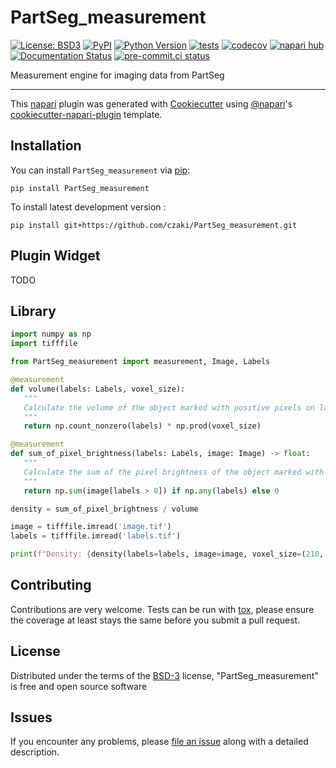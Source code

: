 # PartSeg_measurement

[![License: BSD3](https://img.shields.io/pypi/l/PartSeg_measurement.svg?color=green)](https://github.com/czaki/PartSeg_measurement/raw/main/LICENSE)
[![PyPI](https://img.shields.io/pypi/v/PartSeg_measurement.svg?color=green)](https://pypi.org/project/PartSeg_measurement)
[![Python Version](https://img.shields.io/pypi/pyversions/PartSeg_measurement.svg?color=green)](https://python.org)
[![tests](https://github.com/czaki/PartSeg_measurement/workflows/tests/badge.svg)](https://github.com/czaki/PartSeg_measurement/actions)
[![codecov](https://codecov.io/gh/czaki/PartSeg_measurement/branch/main/graph/badge.svg)](https://codecov.io/gh/czaki/PartSeg_measurement)
[![napari hub](https://img.shields.io/endpoint?url=https://api.napari-hub.org/shields/PartSeg_measurement)](https://napari-hub.org/plugins/PartSeg_measurement)
[![Documentation Status](https://readthedocs.org/projects/partseg-measurement/badge/?version=latest)](https://partseg-measurement.readthedocs.io/en/latest/?badge=latest)
[![pre-commit.ci status](https://results.pre-commit.ci/badge/github/Czaki/PartSeg_measurement/main.svg)](https://results.pre-commit.ci/latest/github/Czaki/PartSeg_measurement/main)

Measurement engine for imaging data from PartSeg

----------------------------------

This [napari] plugin was generated with [Cookiecutter] using [@napari]'s [cookiecutter-napari-plugin] template.

<!--
Don't miss the full getting started guide to set up your new package:
https://github.com/napari/cookiecutter-napari-plugin#getting-started

and review the napari docs for plugin developers:
https://napari.org/plugins/index.html
-->

## Installation

You can install `PartSeg_measurement` via [pip]:

    pip install PartSeg_measurement



To install latest development version :

    pip install git+https://github.com/czaki/PartSeg_measurement.git


## Plugin Widget

TODO

## Library

```python
import numpy as np
import tifffile

from PartSeg_measurement import measurement, Image, Labels

@measurement
def volume(labels: Labels, voxel_size):
   """
   Calculate the volume of the object marked with positive pixels on labels array.
   """
   return np.count_nonzero(labels) * np.prod(voxel_size)

@measurement
def sum_of_pixel_brightness(labels: Labels, image: Image) -> float:
   """
   Calculate the sum of the pixel brightness of the object marked with positive pixels on labels array.
   """
   return np.sum(image[labels > 0]) if np.any(labels) else 0

density = sum_of_pixel_brightness / volume

image = tifffile.imread('image.tif')
labels = tifffile.imread('labels.tif')

print(f"Density: {density(labels=labels, image=image, voxel_size=(210, 70, 70))}")

```

## Contributing

Contributions are very welcome. Tests can be run with [tox], please ensure
the coverage at least stays the same before you submit a pull request.

## License

Distributed under the terms of the [BSD-3] license,
"PartSeg_measurement" is free and open source software

## Issues

If you encounter any problems, please [file an issue] along with a detailed description.

[napari]: https://github.com/napari/napari
[Cookiecutter]: https://github.com/audreyr/cookiecutter
[@napari]: https://github.com/napari
[MIT]: http://opensource.org/licenses/MIT
[BSD-3]: http://opensource.org/licenses/BSD-3-Clause
[GNU GPL v3.0]: http://www.gnu.org/licenses/gpl-3.0.txt
[GNU LGPL v3.0]: http://www.gnu.org/licenses/lgpl-3.0.txt
[Apache Software License 2.0]: http://www.apache.org/licenses/LICENSE-2.0
[Mozilla Public License 2.0]: https://www.mozilla.org/media/MPL/2.0/index.txt
[cookiecutter-napari-plugin]: https://github.com/napari/cookiecutter-napari-plugin

[file an issue]: https://github.com/czaki/PartSeg_measurement/issues

[napari]: https://github.com/napari/napari
[tox]: https://tox.readthedocs.io/en/latest/
[pip]: https://pypi.org/project/pip/
[PyPI]: https://pypi.org/
